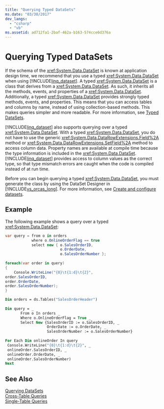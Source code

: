 ```yaml
---
title: "Querying Typed DataSets"
ms.date: "03/30/2017"
dev_langs: 
  - "csharp"
  - "vb"
ms.assetid: ad712fa1-2baf-462a-b163-574cce6d376a
---
```

# Querying Typed DataSets
If the schema of the <xref:System.Data.DataSet> is known at application design time, we recommend that you use a typed <xref:System.Data.DataSet> when using [!INCLUDE[linq_dataset](../../../../includes/linq-dataset-md.md)]. A typed <xref:System.Data.DataSet> is a class that derives from a <xref:System.Data.DataSet>. As such, it inherits all the methods, events, and properties of a <xref:System.Data.DataSet>. Additionally, a typed <xref:System.Data.DataSet> provides strongly typed methods, events, and properties. This means that you can access tables and columns by name, instead of using collection-based methods. This makes queries simpler and more readable. For more information, see [Typed DataSets](../../../../docs/framework/data/adonet/dataset-datatable-dataview/typed-datasets.md).  
  
 [!INCLUDE[linq_dataset](../../../../includes/linq-dataset-md.md)] also supports querying over a typed <xref:System.Data.DataSet>. With a typed <xref:System.Data.DataSet>, you do not have to use the generic <xref:System.Data.DataRowExtensions.Field%2A> method or <xref:System.Data.DataRowExtensions.SetField%2A> method to access column data.  Property names are available at compile time because the type information is included in the <xref:System.Data.DataSet>. [!INCLUDE[linq_dataset](../../../../includes/linq-dataset-md.md)] provides access to column values as the correct type, so that type mismatch errors are caught when the code is compiled instead of at run time.  
  
 Before you can begin querying a typed <xref:System.Data.DataSet>, you must generate the class by using the DataSet Designer in [!INCLUDE[vs_orcas_long](../../../../includes/vs-orcas-long-md.md)].  For more information, see [Create and configure datasets](/visualstudio/data-tools/create-and-configure-datasets-in-visual-studio).  
  
## Example  
 The following example shows a query over a typed <xref:System.Data.DataSet>:  
  
```csharp  
var query = from o in orders  
            where o.OnlineOrderFlag == true  
            select new { o.SalesOrderID,  
                         o.OrderDate,  
                         o.SalesOrderNumber };  
  
foreach(var order in query)   
{  
    Console.WriteLine("{0}\t{1:d}\t{2}",   
order.SalesOrderID,   
order.OrderDate,   
order.SalesOrderNumber);  
}  
```  
  
```vb  
Dim orders = ds.Tables("SalesOrderHeader")  
  
Dim query = _  
       From o In orders _  
       Where o.OnlineOrderFlag = True _  
       Select New {SalesOrderID := o.SalesOrderID, _  
                   OrderDate := o.OrderDate, _  
                   SalesOrderNumber := o.SalesOrderNumber}  
  
For Each Dim onlineOrder In query  
 Console.WriteLine("{0}\t{1:d}\t{2}", _  
 onlineOrder.SalesOrderID, _  
 onlineOrder.OrderDate, _  
 onlineOrder.SalesOrderNumber)  
Next  
```  
  
## See Also  
 [Querying DataSets](../../../../docs/framework/data/adonet/querying-datasets-linq-to-dataset.md)  
 [Cross-Table Queries](../../../../docs/framework/data/adonet/cross-table-queries-linq-to-dataset.md)  
 [Single-Table Queries](../../../../docs/framework/data/adonet/single-table-queries-linq-to-dataset.md)
